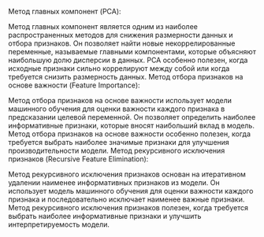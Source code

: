 Метод главных компонент (PCA):

Метод главных компонент является одним из наиболее распространенных методов для снижения размерности данных и отбора признаков.
Он позволяет найти новые некоррелированные переменные, называемые главными компонентами, которые объясняют наибольшую долю дисперсии в данных.
PCA особенно полезен, когда исходные признаки сильно коррелируют между собой или когда требуется снизить размерность данных.
Метод отбора признаков на основе важности (Feature Importance):

Метод отбора признаков на основе важности использует модели машинного обучения для оценки важности каждого признака в предсказании целевой переменной.
Он позволяет определить наиболее информативные признаки, которые вносят наибольший вклад в модель.
Метод отбора признаков на основе важности особенно полезен, когда требуется выбрать наиболее значимые признаки для улучшения производительности модели.
Метод рекурсивного исключения признаков (Recursive Feature Elimination):

Метод рекурсивного исключения признаков основан на итеративном удалении наименее информативных признаков из модели.
Он использует модель машинного обучения для оценки важности каждого признака и последовательно исключает наименее важные признаки.
Метод рекурсивного исключения признаков полезен, когда требуется выбрать наиболее информативные признаки и улучшить интерпретируемость модели.